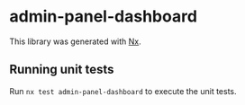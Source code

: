# admin-panel-dashboard

This library was generated with [Nx](https://nx.dev).

## Running unit tests

Run `nx test admin-panel-dashboard` to execute the unit tests.
